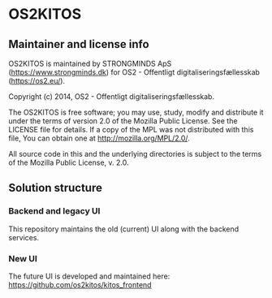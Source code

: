 # OS2KITOS

## Maintainer and license info
OS2KITOS is maintained by STRONGMINDS ApS (https://www.strongminds.dk)
for OS2 - Offentligt digitaliseringsfællesskab (https://os2.eu/).

Copyright (c) 2014, OS2 - Offentligt digitaliseringsfællesskab.

The OS2KITOS is free software; you may use, study, modify and
distribute it under the terms of version 2.0 of the Mozilla Public
License. See the LICENSE file for details. If a copy of the MPL was not
distributed with this file, You can obtain one at
http://mozilla.org/MPL/2.0/.

All source code in this and the underlying directories is subject to
the terms of the Mozilla Public License, v. 2.0. 

## Solution structure

### Backend and legacy UI
This repository maintains the old (current) UI along with the backend services.

### New UI
The future UI is developed and maintained here: https://github.com/os2kitos/kitos_frontend